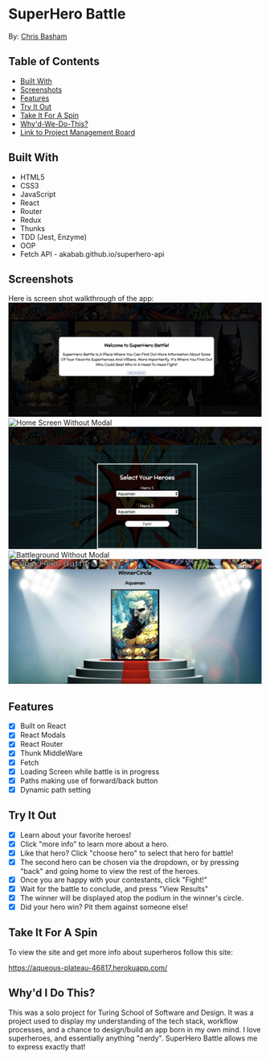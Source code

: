 # SuperHero Battle
By:
[Chris Basham](https://github.com/chrisdbasham317)

## Table of Contents
* [Built With](#Built-With) 
* [Screenshots](#Screenshots)
* [Features](#Features)
* [Try It Out](#Try-It-Out)
* [Take It For A Spin](#Take-It-For-A-Spin)
* [Why'd-We-Do-This?](Why'd-We-Do-This?)
* [Link to Project Management Board](Link-to-Project-Management-Board)


## Built With

- HTML5
- CSS3
- JavaScript
- React
- Router
- Redux
- Thunks
- TDD (Jest, Enzyme)
- OOP
- Fetch API - akabab.github.io/superhero-api

## Screenshots

Here is screen shot walkthrough of the app:
<img src='./src/images/home_screen_modal.png' alt="Home Screen With Modal">
<img src='./src/images/home_screen_no_modal.png' alt="Home Screen Without Modal">
<img src='./src/images/battleground_modal.png' alt="Battleground With Modal">
<img src='./src/images/battleground_no_modal.png' alt="Battleground Without Modal">
<img src='./src/images/winner_circle.png' alt="Winner Circle">

## Features


- [x] Built on React
- [x] React Modals
- [x] React Router
- [x] Thunk MiddleWare
- [x] Fetch
- [x] Loading Screen while battle is in progress
- [x] Paths making use of forward/back button
- [X] Dynamic path setting 

## Try It Out

- [x] Learn about your favorite heroes!
- [X] Click "more info" to learn more about a hero.
- [X] Like that hero? Click "choose hero" to select that hero for battle!
- [x] The second hero can be chosen via the dropdown, or by pressing "back" and going home to view the rest of the heroes.
- [X] Once you are happy with your contestants, click "Fight!"
- [X] Wait for the battle to conclude, and press "View Results"
- [X] The winner will be displayed atop the podium in the winner's circle. 
- [x] Did your hero win? Pit them against someone else!

## Take It For A Spin

To view the site and get more info about superheros follow this site:

https://aqueous-plateau-46817.herokuapp.com/

## Why'd I Do This?

This was a solo project for Turing School of Software and Design. It was a project used to display my understanding of the tech stack, workflow processes, and a chance to design/build an app born in my own mind. I love superheroes, and essentially anything "nerdy". SuperHero Battle allows me to express exactly that!

